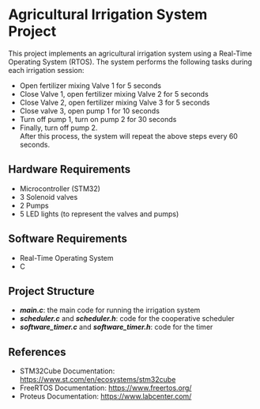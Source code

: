 # Agricultural Irrigation System Project
This project implements an agricultural irrigation system using a Real-Time Operating System (RTOS). The system performs the following tasks during each irrigation session:

* Open fertilizer mixing Valve 1 for 5 seconds
* Close Valve 1, open fertilizer mixing Valve 2 for 5 seconds
* Close Valve 2, open fertilizer mixing Valve 3 for 5 seconds
* Close valve 3, open pump 1 for 10 seconds
* Turn off pump 1, turn on pump 2 for 30 seconds
* Finally, turn off pump 2. <br />
After this process, the system will repeat the above steps every 60 seconds.

## Hardware Requirements
* Microcontroller (STM32)
* 3 Solenoid valves
* 2 Pumps
* 5 LED lights (to represent the valves and pumps)

## Software Requirements
* Real-Time Operating System 
* C

## Project Structure
* **_main.c_**: the main code for running the irrigation system
* **_scheduler.c_** and **_scheduler.h_**: code for the cooperative scheduler
* **_software_timer.c_** and **_software_timer.h_**: code for the timer

## References
* STM32Cube Documentation: https://www.st.com/en/ecosystems/stm32cube
* FreeRTOS Documentation: https://www.freertos.org/
* Proteus Documentation: https://www.labcenter.com/
